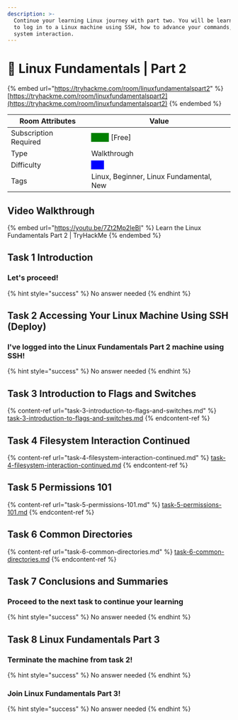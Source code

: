 ```yaml
---
description: >-
  Continue your learning Linux journey with part two. You will be learning how
  to log in to a Linux machine using SSH, how to advance your commands, file
  system interaction.
---
```


# 🐧 Linux Fundamentals | Part 2

{% embed url="https://tryhackme.com/room/linuxfundamentalspart2" %}
[https://tryhackme.com/room/linuxfundamentalspart2](https://tryhackme.com/room/linuxfundamentalspart2)
{% endembed %}



| Room Attributes       | Value                                                                   |
| --------------------- | ----------------------------------------------------------------------- |
| Subscription Required |  <mark style="color:green;background-color:green;">False</mark> \[Free] |
| Type                  | Walkthrough                                                             |
| Difficulty            |  <mark style="color:blue;background-color:blue;">Info</mark>            |
| Tags                  | Linux, Beginner, Linux Fundamental, New                                 |



## Video Walkthrough

{% embed url="https://youtu.be/7Zt2Mp2IeBI" %}
Learn the Linux Fundamentals Part 2 | TryHackMe
{% endembed %}

## Task 1 Introduction

### Let's proceed!

{% hint style="success" %}
No answer needed
{% endhint %}

## Task 2 Accessing Your Linux Machine Using SSH (Deploy)

### I've logged into the Linux Fundamentals Part 2 machine using SSH!

{% hint style="success" %}
No answer needed
{% endhint %}

## Task 3 Introduction to Flags and Switches

{% content-ref url="task-3-introduction-to-flags-and-switches.md" %}
[task-3-introduction-to-flags-and-switches.md](task-3-introduction-to-flags-and-switches.md)
{% endcontent-ref %}

## Task 4 Filesystem Interaction Continued

{% content-ref url="task-4-filesystem-interaction-continued.md" %}
[task-4-filesystem-interaction-continued.md](task-4-filesystem-interaction-continued.md)
{% endcontent-ref %}

## Task 5 Permissions 101

{% content-ref url="task-5-permissions-101.md" %}
[task-5-permissions-101.md](task-5-permissions-101.md)
{% endcontent-ref %}

## Task 6 Common Directories

{% content-ref url="task-6-common-directories.md" %}
[task-6-common-directories.md](task-6-common-directories.md)
{% endcontent-ref %}

## Task 7 Conclusions and Summaries

### Proceed to the next task to continue your learning

{% hint style="success" %}
No answer needed
{% endhint %}

## Task 8 Linux Fundamentals Part 3

### Terminate the machine from task 2!

{% hint style="success" %}
No answer needed
{% endhint %}

### Join Linux Fundamentals Part 3!

{% hint style="success" %}
No answer needed
{% endhint %}

